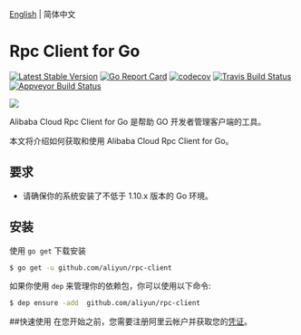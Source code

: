 [English](README.md) | 简体中文

# Rpc Client for Go
[![Latest Stable Version](https://badge.fury.io/gh/aliyun%2Frpc-client.svg)](https://badge.fury.io/gh/aliyun%2Frpc-client)
[![Go Report Card](https://goreportcard.com/badge/github.com/aliyun/rpc-client)](https://goreportcard.com/report/github.com/aliyun/rpc-client)
[![codecov](https://codecov.io/gh/aliyun/rpc-client/branch/master/graph/badge.svg)](https://codecov.io/gh/aliyun/rpc-client)
[![Travis Build Status](https://travis-ci.org/aliyun/rpc-client.svg?branch=master)](https://travis-ci.org/aliyun/rpc-client)
[![Appveyor Build Status](https://ci.appveyor.com/api/projects/status/6sxnwbriw1gwehx8/branch/master?svg=true)](https://ci.appveyor.com/project/aliyun/rpc-client)

![](https://aliyunsdk-pages.alicdn.com/icons/AlibabaCloud.svg)

Alibaba Cloud Rpc Client for Go 是帮助 GO 开发者管理客户端的工具。
                   
本文将介绍如何获取和使用 Alibaba Cloud Rpc Client for Go。

## 要求
- 请确保你的系统安装了不低于 1.10.x 版本的 Go 环境。

## 安装
使用 `go get` 下载安装

```sh
$ go get -u github.com/aliyun/rpc-client
```

如果你使用 `dep` 来管理你的依赖包，你可以使用以下命令:

```sh
$ dep ensure -add  github.com/aliyun/rpc-client
```

##快速使用
在您开始之前，您需要注册阿里云帐户并获取您的[凭证](https://usercenter.console.aliyun.com/#/manage/ak)。